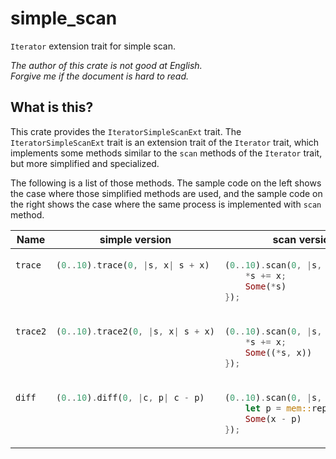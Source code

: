 simple_scan
===

`Iterator` extension trait for simple scan.

*The author of this crate is not good at English.*  
*Forgive me if the document is hard to read.*

## What is this?

This crate provides the `IteratorSimpleScanExt` trait.
The `IteratorSimpleScanExt` trait is an extension trait of the `Iterator` trait,
which implements some methods similar to the `scan` methods of the `Iterator`
trait, but more simplified and specialized.

The following is a list of those methods. The sample code on the left shows the
case where those simplified methods are used, and the sample code on the right
shows the case where the same process is implemented with `scan` method.

<table>
<thead>
<tr>
<th>Name
<th>simple version
<th>scan version
<tbody valign="baseline">
<tr>
<td>

`trace`

<td>

```rust
(0..10).trace(0, |s, x| s + x)
```

<td>

```rust
(0..10).scan(0, |s, x| {
    *s += x;
    Some(*s)
});
```

<tr>
<td>

`trace2`

<td>

```rust
(0..10).trace2(0, |s, x| s + x)
```

<td>

```rust
(0..10).scan(0, |s, x| {
    *s += x;
    Some((*s, x))
});
```

<tr>
<td>

`diff`

<td>

```rust
(0..10).diff(0, |c, p| c - p)
```

<td>

```rust
(0..10).scan(0, |s, x| {
    let p = mem::replace(s, x);
    Some(x - p)
});
```

</table>
